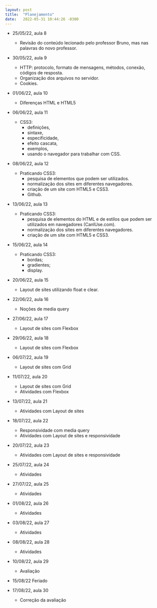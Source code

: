 ```yaml
---
layout: post
title:  "Planejamento"
date:   2022-05-31 10:44:26 -0300
---
```


- 25/05/22, aula 8
  * Revisão do conteúdo lecionado pelo professor Bruno, mas nas palavras do novo professor.

- 30/05/22, aula 9
  * HTTP: protocolo, formato de mensagens, métodos, conexão, códigos de resposta.
  * Organização dos arquivos no servidor.
  * Cookies.

- 01/06/22, aula 10
  * Diferenças HTML e HTML5
  
- 06/06/22, aula 11
  * CSS3:
    * definições,
    * sintaxe,
    * especificidade,
    * efeito cascata,
    * exemplos,
    * usando o navegador para trabalhar com CSS.

- 08/06/22, aula 12
  * Praticando CSS3:
    * pesquisa de elementos que podem ser utilizados.
    * normalização dos sites em diferentes navegadores.
    * criação de um site com HTML5 e CSS3.
    * Github.

- 13/06/22, aula 13
  * Praticando CSS3:
    * pesquisa de elementos do HTML e de estilos que podem ser utilizados em navegadores (CanIUse.com).
    * normalização dos sites em diferentes navegadores.
    * criação de um site com HTML5 e CSS3.

- 15/06/22, aula 14
  * Praticando CSS3:
    * bordas;
    * gradientes;
    * display.

- 20/06/22, aula 15
  * Layout de sites utilizando float e clear.

- 22/06/22, aula 16
  * Noções de media query

- 27/06/22, aula 17
  * Layout de sites com Flexbox

- 29/06/22, aula 18
  * Layout de sites com Flexbox

- 06/07/22, aula 19
  * Layout de sites com Grid

- 11/07/22, aula 20
  * Layout de sites com Grid
  * Atividades com Flexbox

- 13/07/22, aula 21
  * Atividades com Layout de sites

- 18/07/22, aula 22
  * Responsividade com media query
  * Atividades com Layout de sites e responsividade

- 20/07/22, aula 23
  * Atividades com Layout de sites e responsividade

- 25/07/22, aula 24
  * Atividades

- 27/07/22, aula 25
  * Atividades

- 01/08/22, aula 26
  * Atividades

- 03/08/22, aula 27
  * Atividades

- 08/08/22, aula 28
  * Atividades

- 10/08/22, aula 29
  * Avaliação

- 15/08/22
  Feriado

- 17/08/22, aula 30
  * Correção da avaliação

</ul>

